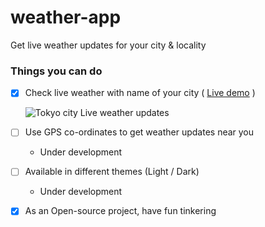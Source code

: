 # weather-app
Get live weather updates for your city & locality

### Things you can do
* [x] Check live weather with name of your city ( [Live demo](https://weather-app.itsyeshu.me) )
    
  ![Tokyo city Live weather updates](https://user-images.githubusercontent.com/128498272/232349586-d2b6901b-7463-4e06-97b6-044b3494216f.png)

* [ ] Use GPS co-ordinates to get weather updates near you
  - Under development
* [ ] Available in different themes (Light / Dark)
  - Under development
* [x] As an Open-source project, have fun tinkering

